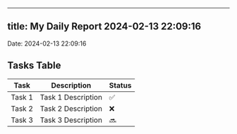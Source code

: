 
---
title: My Daily Report 2024-02-13 22:09:16
---

Date: 2024-02-13 22:09:16

## Tasks Table

| Task | Description | Status |
|------|-------------|--------|
| Task 1 | Task 1 Description | ✅ |
| Task 2 | Task 2 Description | ❌ |
| Task 3 | Task 3 Description | 🔜 |
